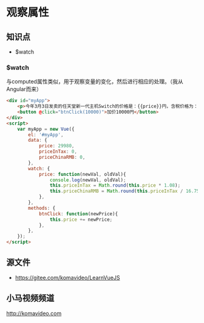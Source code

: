 观察属性
========

## 知识点

* $watch

### $watch

与computed属性类似，用于观察变量的变化，然后进行相应的处理。（我从Angular而来）

~~~html
<div id="myApp">
    <p>今年3月3日发卖的任天堂新一代主机Switch的价格是：{{price}}円，含税价格为：{{priceInTax}}円，折合人民币为：{{priceChinaRMB}}元。</p>
    <button @click="btnClick(10000)">加价10000円</button>
</div>
<script>
    var myApp = new Vue({
        el: '#myApp',
        data: {
            price: 29980,
            priceInTax: 0,
            priceChinaRMB: 0,
        },
        watch: {
            price: function(newVal, oldVal){
                console.log(newVal, oldVal);
                this.priceInTax = Math.round(this.price * 1.08);
                this.priceChinaRMB = Math.round(this.priceInTax / 16.75);
            },
        },
        methods: {
            btnClick: function(newPrice){
                this.price += newPrice;
            },
        },
    });
</script>
~~~

## 源文件

* https://gitee.com/komavideo/LearnVueJS

## 小马视频频道

http://komavideo.com
